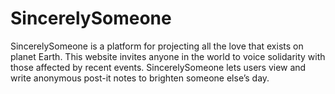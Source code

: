 ﻿# SincerelySomeone
SincerelySomeone is a platform for projecting all the love that exists on planet Earth. This website invites anyone in the world to voice solidarity with those affected by recent events. SincerelySomeone lets users view and write anonymous post-it notes to brighten someone else’s day.
